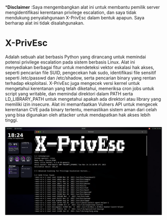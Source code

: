 ***Disclaimer** :Saya mengembangkan alat ini untuk membantu pemilik server mengidentifikasi kerentanan privilege escalation, dan saya tidak mendukung penyalahgunaan X-PrivEsc dalam bentuk apapun. Saya berharap alat ini tidak disalahgunakan.

# X-PrivEsc
Adalah sebuah alat berbasis Python yang dirancang untuk memindai potensi privilege escalation pada sistem berbasis Linux. Alat ini menyediakan berbagai fitur untuk mendeteksi vektor eskalasi hak akses, seperti pencarian file SUID, pengecekan hak sudo, identifikasi file sensitif seperti /etc/passwd dan /etc/shadow, serta pencarian binary yang rentan terhadap eksploitasi. X-PrivEsc juga mengecek versi kernel untuk mengetahui kerentanan yang telah diketahui, memeriksa cron jobs untuk script yang writable, dan memindai direktori dalam PATH serta LD_LIBRARY_PATH untuk mengetahui apakah ada direktori atau library yang memiliki izin insecure. Alat ini memanfaatkan Vulners API untuk mengecek kerentanan CVE pada binary tertentu, memastikan sistem aman dari celah yang bisa digunakan oleh attacker untuk mendapatkan hak akses lebih tinggi.

![X-PrivEsc Logo](img/Screenshot%20from%202024-09-20%2018-24-22.png)
